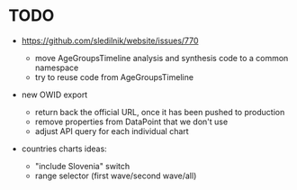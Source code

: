 # TODO

- https://github.com/sledilnik/website/issues/770
    - move AgeGroupsTimeline analysis and synthesis code to a common namespace
    - try to reuse code from AgeGroupsTimeline

- new OWID export
    - return back the official URL, once it has been pushed to production
    - remove properties from DataPoint that we don't use
    - adjust API query for each individual chart

- countries charts ideas:
    - "include Slovenia" switch
    - range selector (first wave/second wave/all)